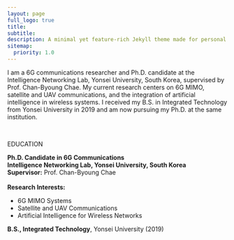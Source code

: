 ```yaml
---
layout: page
full_logo: true
title: 
subtitle: 
description: A minimal yet feature-rich Jekyll theme made for personal websites and blogs.
sitemap:
  priority: 1.0
---
```


<!--
<div class="bio-container">
  <img src="/assets/img/new_profile_wide_final.png" alt="My Photo" class="profile-photo">
  <div class="bio-content">
    <p class="describe-text">
      I am a 6G communications researcher and a Ph.D. candidate at the Intelligence Networking Lab, Yonsei University, South Korea, under the supervision of Prof. Chan-Byoung Chae. Currently, my research focuses on 6G MIMO, satellite and UAV communications, and artificial intelligence. I received my B.S. degree from the School of Integrated Technology at Yonsei University in 2019, where I am currently pursuing the Ph.D. degree.
    </p>
  </div>
</div>
-->

<p class="main-text"> I am a 6G communications researcher and Ph.D. candidate at the Intelligence Networking Lab, Yonsei University, South Korea, supervised by Prof. Chan-Byoung Chae. My current research centers on 6G MIMO, satellite and UAV communications, and the integration of artificial intelligence in wireless systems. I received my B.S. in Integrated Technology from Yonsei University in 2019 and am now pursuing my Ph.D. at the same institution. </p>
<br>
<p class="main-title"> EDUCATION</p>
<p class="main-text"> 
<strong>Ph.D. Candidate in 6G Communications</strong> <br>
  <strong>Intelligence Networking Lab, Yonsei University, South Korea</strong> <br>
  <strong>Supervisor:</strong> Prof. Chan-Byoung Chae <br><br>
  <strong>Research Interests:</strong>
  <ul>
    <li>6G MIMO Systems</li>
    <li>Satellite and UAV Communications</li>
    <li>Artificial Intelligence for Wireless Networks</li>
  </ul>
  <strong>B.S., Integrated Technology</strong>, Yonsei University (2019)
</p>
<br>
<br>
<br>
<br>
<br>
<br>
<br>
